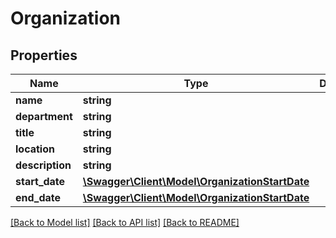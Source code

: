 # Organization

## Properties
Name | Type | Description | Notes
------------ | ------------- | ------------- | -------------
**name** | **string** |  | [optional] 
**department** | **string** |  | [optional] 
**title** | **string** |  | [optional] 
**location** | **string** |  | [optional] 
**description** | **string** |  | [optional] 
**start_date** | [**\Swagger\Client\Model\OrganizationStartDate**](OrganizationStartDate.md) |  | [optional] 
**end_date** | [**\Swagger\Client\Model\OrganizationStartDate**](OrganizationStartDate.md) |  | [optional] 

[[Back to Model list]](../README.md#documentation-for-models) [[Back to API list]](../README.md#documentation-for-api-endpoints) [[Back to README]](../README.md)

